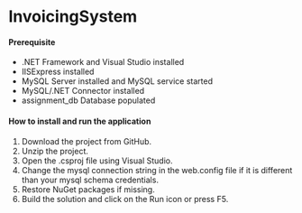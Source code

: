 # InvoicingSystem

#### Prerequisite

- .NET Framework and Visual Studio installed
- IISExpress installed
- MySQL Server installed and MySQL service started
- MySQL/.NET Connector installed
- assignment_db Database populated

#### How to install and run the application

1. Download the project from GitHub.
2. Unzip the project.
3. Open the .csproj file using Visual Studio.
4. Change the mysql connection string in the web.config file if it is different than your mysql schema credentials. 
5. Restore NuGet packages if missing.
6. Build the solution and click on the Run icon or press F5.
